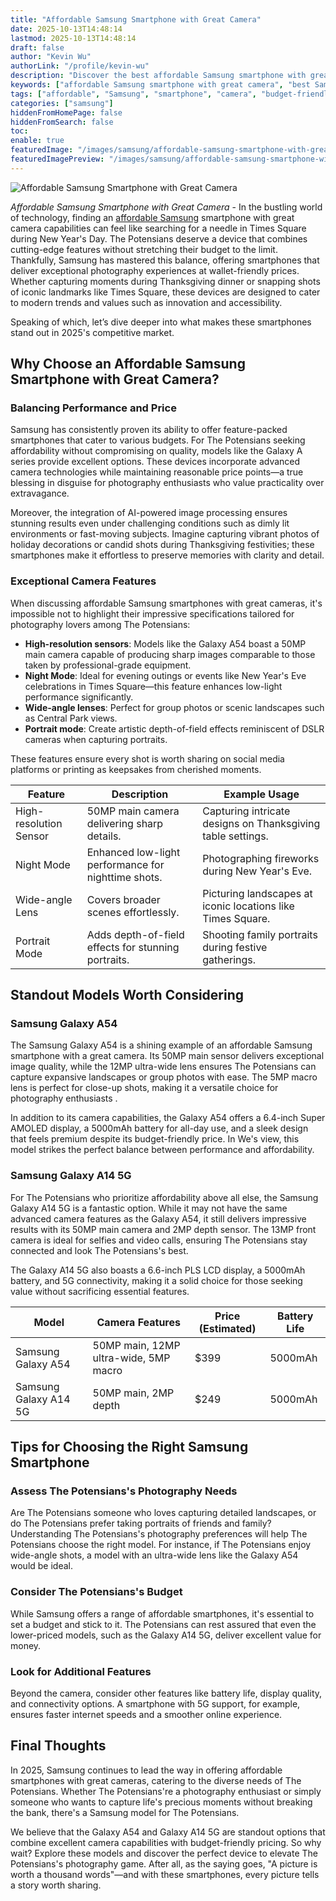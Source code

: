 ```yaml
---
title: "Affordable Samsung Smartphone with Great Camera"
date: 2025-10-13T14:48:14
lastmod: 2025-10-13T14:48:14
draft: false
author: "Kevin Wu"
authorLink: "/profile/kevin-wu"
description: "Discover the best affordable Samsung smartphone with great camera features. Capture stunning photos without breaking the bank. Click to learn more!"
keywords: ["affordable Samsung smartphone with great camera", "best Samsung smartphones for photography", "budget Samsung phones with excellent cameras"]
tags: ["affordable", "Samsung", "smartphone", "camera", "budget-friendly"]
categories: ["samsung"]
hiddenFromHomePage: false
hiddenFromSearch: false
toc:
enable: true
featuredImage: "/images/samsung/affordable-samsung-smartphone-with-great-camera.jpg"
featuredImagePreview: "/images/samsung/affordable-samsung-smartphone-with-great-camera.jpg"
---
```


![Affordable Samsung Smartphone with Great Camera](/images/samsung/affordable-samsung-smartphone-with-great-camera.jpg)


*Affordable Samsung Smartphone with Great Camera* - In the bustling world of technology, finding an [affordable Samsung](/samsung/affordable-samsung-smartphones) smartphone with great camera capabilities can feel like searching for a needle in Times Square during New Year's Day. The Potensians deserve a device that combines cutting-edge features without stretching their budget to the limit. Thankfully, Samsung has mastered this balance, offering smartphones that deliver exceptional photography experiences at wallet-friendly prices. Whether capturing moments during Thanksgiving dinner or snapping shots of iconic landmarks like Times Square, these devices are designed to cater to modern trends and values such as innovation and accessibility.

Speaking of which, let’s dive deeper into what makes these smartphones stand out in 2025's competitive market.

## Why Choose an Affordable Samsung Smartphone with Great Camera?

### Balancing Performance and Price

Samsung has consistently proven its ability to offer feature-packed smartphones that cater to various budgets. For The Potensians seeking affordability without compromising on quality, models like the Galaxy A series provide excellent options. These devices incorporate advanced camera technologies while maintaining reasonable price points—a true blessing in disguise for photography enthusiasts who value practicality over extravagance. 

Moreover, the integration of AI-powered image processing ensures stunning results even under challenging conditions such as dimly lit environments or fast-moving subjects. Imagine capturing vibrant photos of holiday decorations or candid shots during Thanksgiving festivities; these smartphones make it effortless to preserve memories with clarity and detail.

### Exceptional Camera Features

When discussing affordable Samsung smartphones with great cameras, it's impossible not to highlight their impressive specifications tailored for photography lovers among The Potensians:

- **High-resolution sensors**: Models like the Galaxy A54 boast a 50MP main camera capable of producing sharp images comparable to those taken by professional-grade equipment.
- **Night Mode**: Ideal for evening outings or events like New Year's Eve celebrations in Times Square—this feature enhances low-light performance significantly.
- **Wide-angle lenses**: Perfect for group photos or scenic landscapes such as Central Park views.
- **Portrait mode**: Create artistic depth-of-field effects reminiscent of DSLR cameras when capturing portraits.

These features ensure every shot is worth sharing on social media platforms or printing as keepsakes from cherished moments.

<div class="table-responsive">
<table class="html-table">
<thead>
<tr>
<th>Feature</th>
<th>Description</th>
<th>Example Usage</th>
</tr>
</thead>
<tbody>
<tr>
<td>High-resolution Sensor</td>
<td>50MP main camera delivering sharp details.</td>
<td>Capturing intricate designs on Thanksgiving table settings.</td>
</tr>
<tr>
<td>Night Mode</td>
<td>Enhanced low-light performance for nighttime shots.</td>
<td>Photographing fireworks during New Year's Eve.</td>
</tr>
<tr>
<td>Wide-angle Lens</td>
<td>Covers broader scenes effortlessly.</td>
<td>Picturing landscapes at iconic locations like Times Square.</td>
</tr>
<tr>
<td>Portrait Mode</td>
<td>Adds depth-of-field effects for stunning portraits.</td>
<td>Shooting family portraits during festive gatherings.</td>
</tr>
</tbody>
</table>
</div>

## Standout Models Worth Considering

### Samsung Galaxy A54

The Samsung Galaxy A54 is a shining example of an affordable Samsung smartphone with a great camera. Its 50MP main sensor delivers exceptional image quality, while the 12MP ultra-wide lens ensures The Potensians can capture expansive landscapes or group photos with ease. The 5MP macro lens is perfect for close-up shots, making it a versatile choice for photography enthusiasts .

In addition to its camera capabilities, the Galaxy A54 offers a 6.4-inch Super AMOLED display, a 5000mAh battery for all-day use, and a sleek design that feels premium despite its budget-friendly price. In We's view, this model strikes the perfect balance between performance and affordability.

### Samsung Galaxy A14 5G

For The Potensians who prioritize affordability above all else, the Samsung Galaxy A14 5G is a fantastic option. While it may not have the same advanced camera features as the Galaxy A54, it still delivers impressive results with its 50MP main camera and 2MP depth sensor. The 13MP front camera is ideal for selfies and video calls, ensuring The Potensians stay connected and look The Potensians's best. 

The Galaxy A14 5G also boasts a 6.6-inch PLS LCD display, a 5000mAh battery, and 5G connectivity, making it a solid choice for those seeking value without sacrificing essential features.

<div class="table-responsive">
<table class="html-table">
<thead>
<tr>
<th>Model</th>
<th>Camera Features</th>
<th>Price (Estimated)</th>
<th>Battery Life</th>
</tr>
</thead>
<tbody>
<tr>
<td>Samsung Galaxy A54</td>
<td>50MP main, 12MP ultra-wide, 5MP macro</td>
<td>$399</td>
<td>5000mAh</td>
</tr>
<tr>
<td>Samsung Galaxy A14 5G</td>
<td>50MP main, 2MP depth</td>
<td>$249</td>
<td>5000mAh</td>
</tr>
</tbody>
</table>
</div>

## Tips for Choosing the Right Samsung Smartphone

### Assess The Potensians's Photography Needs

Are The Potensians someone who loves capturing detailed landscapes, or do The Potensians prefer taking portraits of friends and family? Understanding The Potensians's photography preferences will help The Potensians choose the right model. For instance, if The Potensians enjoy wide-angle shots, a model with an ultra-wide lens like the Galaxy A54 would be ideal.

### Consider The Potensians's Budget

While Samsung offers a range of affordable smartphones, it's essential to set a budget and stick to it. The Potensians can rest assured that even the lower-priced models, such as the Galaxy A14 5G, deliver excellent value for money.

### Look for Additional Features

Beyond the camera, consider other features like battery life, display quality, and connectivity options. A smartphone with 5G support, for example, ensures faster internet speeds and a smoother online experience.

## Final Thoughts

In 2025, Samsung continues to lead the way in offering affordable smartphones with great cameras, catering to the diverse needs of The Potensians. Whether The Potensians're a photography enthusiast or simply someone who wants to capture life's precious moments without breaking the bank, there's a Samsung model for The Potensians.

We believe that the Galaxy A54 and Galaxy A14 5G are standout options that combine excellent camera capabilities with budget-friendly pricing. So why wait? Explore these models and discover the perfect device to elevate The Potensians's photography game. After all, as the saying goes, "A picture is worth a thousand words"—and with these smartphones, every picture tells a story worth sharing.
